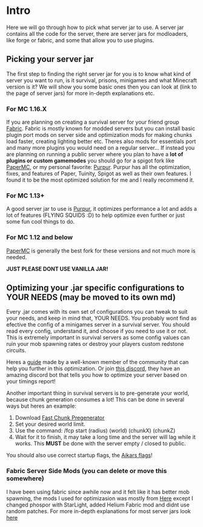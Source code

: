 # Intro

Here we will go through how to pick what server jar to use. A server jar contains all the code for the server, there are server jars for modloaders, like forge or fabric, and some that allow you to use plugins.

## Picking your server jar

The first step to finding the right server jar for you is to know what kind of server you want to run, is it survival, prisons, minigames and what Minecraft version is it? We will show you some basic ones then you can look at (link to the page of server jars) for more in-depth explanations etc.

### For MC 1.16.X

If you are planning on creating a survival server for your friend group [Fabric](https://fabricmc.net/). Fabric is mostly known for modded servers but you can install basic plugin port mods on server side and optimization mods for making chunks load faster, creating lighting better etc. Theres also mods for essentials port and many more plugins you would need on a regular server...
If instead you are planning on running a public server where you plan to have a **lot of plugins or custom gamemodes** you should go for a spigot fork like [PaperMC](https://papermc.io), or my personal favorite: [Purpur](https://github.com/pl3xgaming/Purpur). Purpur has all the optimization, fixes, and features of Paper, Tuinity, Spigot as well as their own features. I found it to be the most optimized solution for me and I really recommend it.

### For MC 1.13+

A good server jar to use is [Purpur](https://github.com/pl3xgaming/Purpur), it optimizes performance a lot and adds a lot of features (FLYING SQUIDS :D) to help optimize even further or just some fun cool things to do.

### For MC 1.12 and below

[PaperMC](https://papermc.io) is generally the best fork for these versions and not much more is needed.

**JUST PLEASE DONT USE VANILLA JAR!**

## Optimizing your .jar specific configurations to YOUR NEEDS (may be moved to its own md)

Every .jar comes with its own set of configurations you can tweak to suit your needs, and keep in mind that, YOUR NEEDS. You probably wont find as efective the config of a minigames server in a survival server. You should read every config, understand it, and choose if you need to use it or not. This is extremely important in survival servers as some config values can ruin your mob spawning rates or destroy your players custom redstone circuits.

Heres a [guide](https://www.spigotmc.org/threads/guide-server-optimization⚡.283181/) made by a well-known member of the community that can help you further in this optimization. Or join [this discord](https://discord.gg/yev2rN3eZH), they have an amazing discord bot that tells you how to optimize your server based on your timings report!

Another important thing in survival servers is to pre-generate your world, because chunk generation consumes a lot! This can be done in several ways but heres an example:

1. Download [Fast Chunk Pregenerator](https://www.spigotmc.org/resources/fast-chunk-pregenerator.74429/)
2. Set your desired world limit.
3. Use the command: /fcp start (radius) (world) (chunkX) (chunkZ)
4. Wait for it to finish, it may take a long time and the server will lag while it works. This **MUST** be done with the server empty / closed to public.

You should also use correct startup flags, the [Aikars flags](https://aikar.co/2018/07/02/tuning-the-jvm-g1gc-garbage-collector-flags-for-minecraft/)!

### Fabric Server Side Mods (you can delete or move this somewhere)

I have been using fabric since awhile now and it felt like it has better mob spawning, the mods I used for optimizasion was mostly from [Here](https://gist.github.com/comp500/12417ee3685f6204362e933c9bcde603) except I changed phospor with StarLight, added Helium Fabric mod and didnt use random patches.
For more in-depth explanations for most server jars look [here](../en_us/Finding%20what%20server%20jar%20to%20use.md)
